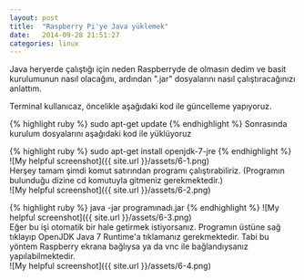 ```yaml
---
layout: post
title:  "Raspberry Pi'ye Java yüklemek"
date:   2014-09-28 21:51:27
categories: linux
---
```

Java heryerde çalıştığı için neden Raspberryde de olmasın dedim ve basit kurulumunun nasıl olacağını, ardından ".jar" dosyalarını nasıl çalıştıracağınızı anlattım.

Terminal kullanıcaz, öncelikle aşağıdaki kod ile güncelleme yapıyoruz.


{% highlight ruby %}
sudo apt-get update
{% endhighlight %}
Sonrasında kurulum dosyalarını aşağıdaki kod ile yüklüyoruz


{% highlight ruby %}
sudo apt-get install openjdk-7-jre
{% endhighlight %}
<br>![My helpful screenshot]({{ site.url }}/assets/6-1.png)<br>
Herşey tamam şimdi komut satırından programı çalıştırabiliriz. (Programın bulunduğu dizine cd komutuyla gitmeniz gerekmektedir.)<br>
![My helpful screenshot]({{ site.url }}/assets/6-2.png)<br>


{% highlight ruby %}
java -jar programınadı.jar
{% endhighlight %}
![My helpful screenshot]({{ site.url }}/assets/6-3.png)<br>
Eğer bu işi otomatik bir hale getirmek istiyorsanız. Programın üstüne sağ tıklayıp OpenJDK Java 7 Runtime'a tıklamanız gerekmektedir. Tabi bu yöntem Raspberry ekrana bağlıysa ya da vnc ile bağlandıysanız yapılabilmektedir.<br>
![My helpful screenshot]({{ site.url }}/assets/6-4.png)<br>